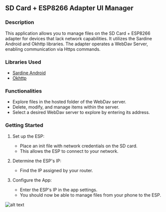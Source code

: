 ## SD Card + ESP8266 Adapter UI Manager

### Description
This application allows you to manage files on the SD Card + ESP8266 adapter for devices that lack network capabilities. It utilizes the Sardine Android and Okhttp libraries. The adapter operates a WebDav Server, enabling communication via Https commands.

### Libraries Used
- [Sardine Android](https://github.com/thegrizzlylabs/sardine-android)
- [Okhttp](https://github.com/square/okhttp)

### Functionalities
- Explore files in the hosted folder of the WebDav server.
- Delete, modify, and manage items within the server.
- Select a desired WebDav server to explore by entering its address.

### Getting Started
1. Set up the ESP:
   - Place an init file with network credentials on the SD card.
   - This allows the ESP to connect to your network.

2. Determine the ESP's IP:
   - Find the IP assigned by your router.

3. Configure the App:
   - Enter the ESP's IP in the app settings.
   - You should now be able to manage files from your phone to the ESP.

![alt text](https://i.imgur.com/g1aCwcg.png)
